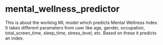 # mental_wellness_predictor
This is about the working ML model which predicts Mental Wellness Index. It takes different parameters from user like age, gender, occupation, total_screen_time, sleep_time, stress_level, etc. Based on these it predicts an index.
